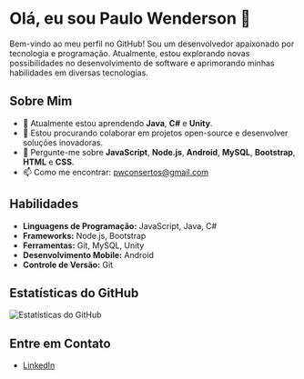 # Olá, eu sou Paulo Wenderson 👋

Bem-vindo ao meu perfil no GitHub! Sou um desenvolvedor apaixonado por tecnologia e programação. Atualmente, estou explorando novas possibilidades no desenvolvimento de software e aprimorando minhas habilidades em diversas tecnologias.

## Sobre Mim

- 🌱 Atualmente estou aprendendo **Java**, **C#** e **Unity**.
- 👯 Estou procurando colaborar em projetos open-source e desenvolver soluções inovadoras.
- 💬 Pergunte-me sobre **JavaScript**, **Node.js**, **Android**, **MySQL**, **Bootstrap**, **HTML** e **CSS**.
- 📫 Como me encontrar: [pwconsertos@gmail.com](mailto:pwconsertos@gmail.com)

## Habilidades

- **Linguagens de Programação:** JavaScript, Java, C#
- **Frameworks:** Node.js, Bootstrap
- **Ferramentas:** Git, MySQL, Unity
- **Desenvolvimento Mobile:** Android
- **Controle de Versão:** Git

<!--
## Projetos em Destaque

### [Projeto 1](https://github.com/PauloWenderson/projeto1)
Descrição breve do projeto 1.

### [Projeto 2](https://github.com/PauloWenderson/projeto2)
Descrição breve do projeto 2.
-->

## Estatísticas do GitHub

![Estatísticas do GitHub](https://github-readme-stats.vercel.app/api?username=PauloWenderson&show_icons=true&theme=radical)

## Entre em Contato

- [LinkedIn](https://www.linkedin.com/in/paulo-wenderson-24321b332)
